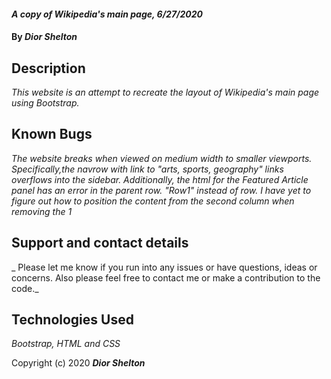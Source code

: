 #### _A copy of Wikipedia's main page, 6/27/2020_

#### By _**Dior Shelton**_

## Description

_This website is an attempt to recreate the layout of Wikipedia's main page using Bootstrap._

## Known Bugs

_The website breaks when viewed on medium width to smaller viewports. Specifically,the navrow with link to "arts, sports, geography" links overflows into the sidebar. Additionally, the html for the Featured Article panel has an error in the parent row. "Row1" instead of row. I have yet to figure out how to position the content from the second column when removing the 1_

## Support and contact details

_ Please let me know if you run into any issues or have questions, ideas or concerns.  Also please feel free to contact me or make a contribution to the code._

## Technologies Used

_Bootstrap, HTML and CSS_


Copyright (c) 2020 **_Dior Shelton_**

